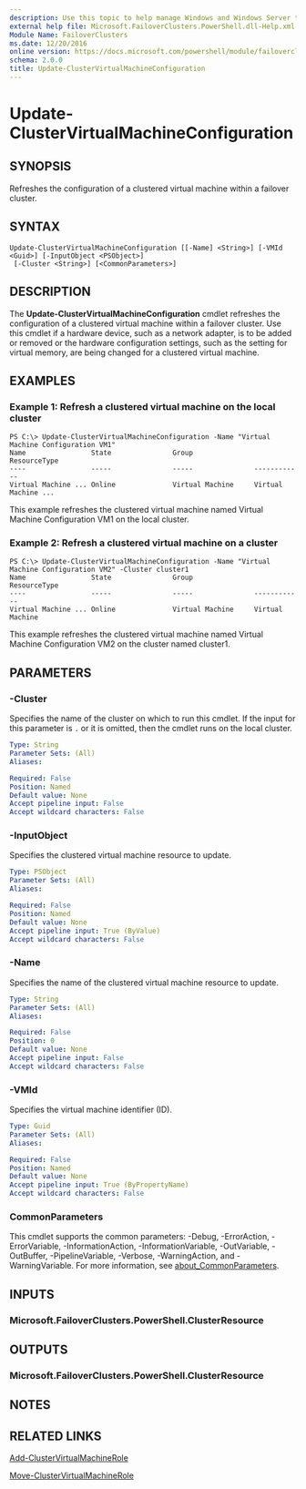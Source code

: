 ```yaml
---
description: Use this topic to help manage Windows and Windows Server technologies with Windows PowerShell.
external help file: Microsoft.FailoverClusters.PowerShell.dll-Help.xml
Module Name: FailoverClusters
ms.date: 12/20/2016
online version: https://docs.microsoft.com/powershell/module/failoverclusters/update-clustervirtualmachineconfiguration?view=windowsserver2022-ps&wt.mc_id=ps-gethelp
schema: 2.0.0
title: Update-ClusterVirtualMachineConfiguration
---
```


# Update-ClusterVirtualMachineConfiguration

## SYNOPSIS
Refreshes the configuration of a clustered virtual machine within a failover cluster.

## SYNTAX

```
Update-ClusterVirtualMachineConfiguration [[-Name] <String>] [-VMId <Guid>] [-InputObject <PSObject>]
 [-Cluster <String>] [<CommonParameters>]
```

## DESCRIPTION
The **Update-ClusterVirtualMachineConfiguration** cmdlet refreshes the configuration of a clustered virtual machine within a failover cluster.
Use this cmdlet if a hardware device, such as a network adapter, is to be added or removed or the hardware configuration settings, such as the setting for virtual memory, are being changed for a clustered virtual machine.

## EXAMPLES

### Example 1: Refresh a clustered virtual machine on the local cluster
```
PS C:\> Update-ClusterVirtualMachineConfiguration -Name "Virtual Machine Configuration VM1"
Name                State               Group               ResourceType 
----                -----               -----               ------------ 
Virtual Machine ... Online              Virtual Machine     Virtual Machine ...
```

This example refreshes the clustered virtual machine named Virtual Machine Configuration VM1 on the local cluster.

### Example 2: Refresh a clustered virtual machine on a cluster
```
PS C:\> Update-ClusterVirtualMachineConfiguration -Name "Virtual Machine Configuration VM2" -Cluster cluster1
Name                State               Group               ResourceType 
----                -----               -----               ------------ 
Virtual Machine ... Online              Virtual Machine     Virtual Machine
```

This example refreshes the clustered virtual machine named Virtual Machine Configuration VM2 on the cluster named cluster1.

## PARAMETERS

### -Cluster
Specifies the name of the cluster on which to run this cmdlet.
If the input for this parameter is `.` or it is omitted, then the cmdlet runs on the local cluster.

```yaml
Type: String
Parameter Sets: (All)
Aliases: 

Required: False
Position: Named
Default value: None
Accept pipeline input: False
Accept wildcard characters: False
```

### -InputObject
Specifies the clustered virtual machine resource to update.

```yaml
Type: PSObject
Parameter Sets: (All)
Aliases: 

Required: False
Position: Named
Default value: None
Accept pipeline input: True (ByValue)
Accept wildcard characters: False
```

### -Name
Specifies the name of the clustered virtual machine resource to update.

```yaml
Type: String
Parameter Sets: (All)
Aliases: 

Required: False
Position: 0
Default value: None
Accept pipeline input: False
Accept wildcard characters: False
```

### -VMId
Specifies the virtual machine identifier (ID).

```yaml
Type: Guid
Parameter Sets: (All)
Aliases: 

Required: False
Position: Named
Default value: None
Accept pipeline input: True (ByPropertyName)
Accept wildcard characters: False
```

### CommonParameters
This cmdlet supports the common parameters: -Debug, -ErrorAction, -ErrorVariable, -InformationAction, -InformationVariable, -OutVariable, -OutBuffer, -PipelineVariable, -Verbose, -WarningAction, and -WarningVariable. For more information, see [about_CommonParameters](https://go.microsoft.com/fwlink/?LinkID=113216).

## INPUTS

### Microsoft.FailoverClusters.PowerShell.ClusterResource

## OUTPUTS

### Microsoft.FailoverClusters.PowerShell.ClusterResource

## NOTES

## RELATED LINKS

[Add-ClusterVirtualMachineRole](./Add-ClusterVirtualMachineRole.md)

[Move-ClusterVirtualMachineRole](./Move-ClusterVirtualMachineRole.md)

